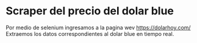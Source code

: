 # Scraper del precio del dolar blue
Por medio de selenium ingresamos a la pagina wev https://dolarhoy.com/  
Extraemos los datos correspondientes al dolar blue en tiempo real.
